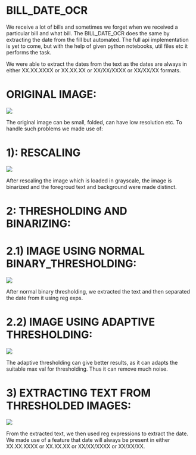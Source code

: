 # BILL_DATE_OCR
We receive a lot of bills and sometimes we forget when we received a particular bill and what bill. The BILL_DATE_OCR does the same by extracting the date from the fill but automated. The full api implementation is yet to come, but with the help of given python notebooks, util files etc it performs the task.

We were able to extract the dates from the text as the dates are always in either XX.XX.XXXX or XX.XX.XX or XX/XX/XXXX or XX/XX/XX formats.

# ORIGINAL IMAGE:
<img src="https://user-images.githubusercontent.com/26826339/68999855-9dbdff00-08ec-11ea-988a-4ba805c31a06.jpeg"/>

The original image can be small, folded, can have low resolution etc. To handle such problems we made use of:

# 1): RESCALING
<img src="https://user-images.githubusercontent.com/26826339/68999850-9d256880-08ec-11ea-9494-0bfaf920e43d.png"/>

After rescaling the image which is loaded in grayscale, the image is binarized and the foregroud text and background were made distinct.

# 2: THRESHOLDING AND BINARIZING:

# 2.1) IMAGE USING NORMAL BINARY_THRESHOLDING:
<img src="https://user-images.githubusercontent.com/26826339/68999852-9d256880-08ec-11ea-8361-0299266c1b2e.png"/>

After normal binary thresholding, we extracted the text and then separated the date from it using reg exps.

# 2.2) IMAGE USING ADAPTIVE THRESHOLDING:
<img src="https://user-images.githubusercontent.com/26826339/68999853-9dbdff00-08ec-11ea-96b3-6f1946dfdaa7.png"/>

The adaptive thresholding can give better results, as it can adapts the suitable max val for thresholding. Thus it can remove much noise. 

# 3) EXTRACTING TEXT FROM THRESHOLDED IMAGES:
<img src="https://user-images.githubusercontent.com/26826339/68999854-9dbdff00-08ec-11ea-84c1-f5790d42f47a.png"/>


From the extracted text, we then used reg expressions to extract the date. We made use of a feature that date will always be present in either XX.XX.XXXX or XX.XX.XX or XX/XX/XXXX or XX/XX/XX.

